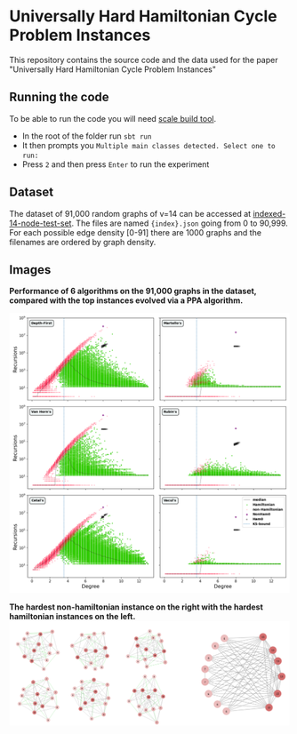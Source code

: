 # Universally Hard Hamiltonian Cycle Problem Instances
This repository contains the source code and the data used for the paper "Universally Hard Hamiltonian Cycle Problem Instances"

## Running the code
To be able to run the code you will need [scale build tool](https://www.scala-sbt.org).

- In the root of the folder run `sbt run`
- It then prompts you `Multiple main classes detected. Select one to run:`
- Press `2` and then press `Enter` to run the experiment

## Dataset
The dataset of 91,000 random graphs of v=14 can be accessed at [indexed-14-node-test-set](src/main/resources/indexed-14-node-test-set).
The files are named `{index}.json` going from 0 to 90,999. For each possible edge density [0-91] there are 1000 graphs and the filenames
are ordered by graph density.

## Images
**Performance of 6 algorithms on the 91,000 graphs in the dataset, compared with the top instances evolved via a PPA algorithm.**

![recursions](images/figure_2.png)

**The hardest non-hamiltonian instance on the right with the hardest hamiltonian instances on the left.**
![recursions](images/graphs.png)